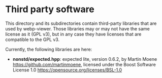 # Third party software

This directory and its subdirectories contain third-party libraries that are
used by webp-viewer. Those libraries may or may not have the same license as it
(GPL v3), but in any case they have licenses that are compatible to the
GPL v3.

Currently, the following libraries are here:

* **nonstd/expected.hpp**: expected lite, version 0.6.2,
  by Martin Moene <https://github.com/martinmoene>,
  licensed under the Boost Software License 1.0
  <https://opensource.org/licenses/BSL-1.0>
